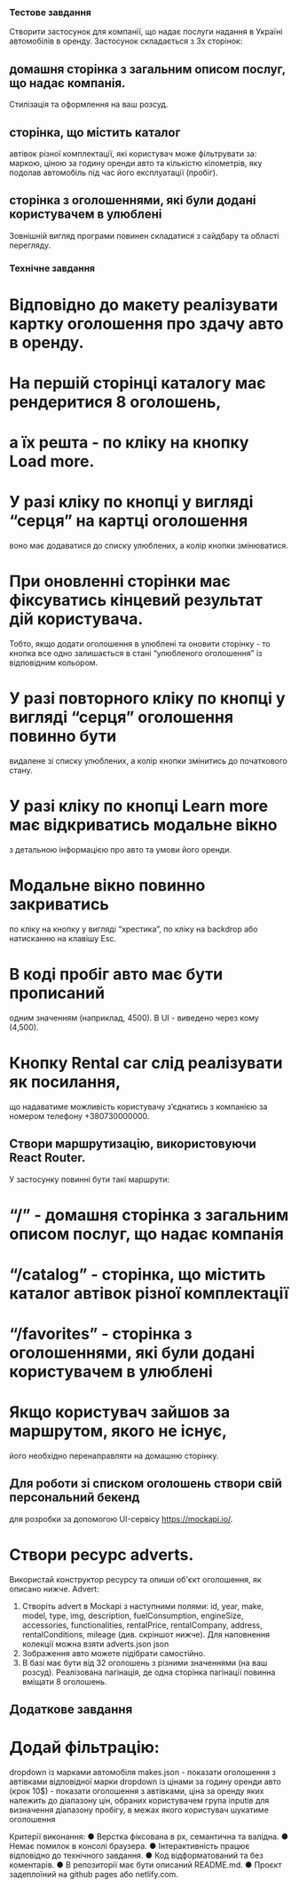### Тестове завдання
Створити застосунок для компанії, що надає послуги надання в Україні автомобілів в оренду.
Застосунок складається з 3х сторінок:

## домашня сторінка з загальним описом послуг, що надає компанія.
Стилізація та оформлення на ваш розсуд.

## сторінка, що містить каталог
автівок різної комплектації, які користувач може фільтрувати за:
 маркою,
 ціною за годину оренди авто та
 кількістю кілометрів, яку подолав автомобіль під час його експлуатації (пробіг).

## сторінка з оголошеннями, які були додані користувачем в улюблені
Зовнішній вигляд програми повинен складатися з cайдбару та області перегляду.

### Технічне завдання

# Відповідно до макету реалізувати картку оголошення про здачу авто в оренду.

# На першій сторінці каталогу має рендеритися 8 оголошень,
# а їх решта - по кліку на кнопку Load more.

# У разі кліку по кнопці у вигляді “серця” на картці оголошення
воно має додаватися до списку улюблених, а колір кнопки змінюватися.

# При оновленні сторінки має фіксуватись кінцевий результат дій користувача.
Тобто, якщо додати оголошення в улюблені та оновити сторінку - то кнопка
все одно залишається в стані “улюбленого оголошення” із відповідним кольором.
# У разі повторного кліку по кнопці у вигляді “серця” оголошення повинно бути
 видалене зі списку улюблених, а колір кнопки змінитись до початкового стану.

# У разі кліку по кнопці Learn more має відкриватись модальне вікно
з детальною інформацією про авто та умови його оренди.
# Модальне вікно повинно закриватись
по кліку на кнопку у вигляді “хрестика”,
по кліку на backdrop або
натисканню на клавішу Esc.
# В коді пробіг авто має бути прописаний
одним значенням (наприклад, 4500). В UI - виведено через кому (4,500).
# Кнопку Rental car слід реалізувати як посилання,
що надаватиме можливість користувачу зʼєднатись з компанією за номером телефону +380730000000.

## Створи маршрутизацію, використовуючи React Router.
 У застосунку повинні бути такі маршрути:
# “/” - домашня сторінка з загальним описом послуг, що надає компанія
# “/catalog” - сторінка, що містить каталог автівок різної комплектації
# “/favorites” - сторінка з оголошеннями, які були додані користувачем в улюблені
# Якщо користувач зайшов за маршрутом, якого не існує,
 його необхідно перенаправляти на домашню сторінку.

## Для роботи зі списком оголошень створи свій персональний бекенд
для розробки за допомогою UI-сервісу https://mockapi.io/.
# Створи ресурс adverts.
Використай конструктор ресурсу та опиши об'єкт оголошення, як описано нижче.
Advert:
1. Створіть advert в Mockapi з наступними полями:
id, year, make, model, type, img, description, fuelConsumption, engineSize,
accessories, functionalities, rentalPrice, rentalCompany, address,
rentalConditions, mileage (див. скріншот нижче).
Для наповнення колекції можна взяти adverts.json
json
2. Зображення авто можете підібрати самостійно.
3. В базі має бути від 32 оголошень з різними значеннями (на ваш розсуд).
 Реалізована пагінація, де одна сторінка пагінації повинна вміщати 8 оголошень.

## Додаткове завдання
# Додай фільтрацію:
 dropdown із марками автомобіля makes.json
    - показати оголошення з автівками відповідної марки
 dropdown із цінами за годину оренди авто (крок 10$)
    - показати оголошення з автівками, ціна за оренду яких належить до діапазону цін,
    обраних користувачем
  група inputів для визначення діапазону пробігу, в межах якого користувач шукатиме оголошення

Критерії виконання:
 ● Верстка фіксована в рх, семантична та валідна.
 ● Немає помилок в консолі браузера.
 ● Інтерактивність працює відповідно до технічного завдання.
 ● Код відформатований та без коментарів.
 ● В репозиторії має бути описаний README.md.
 ● Проєкт задеплоїний на github pages або netlify.com.
